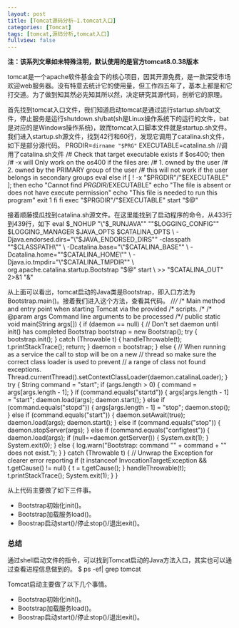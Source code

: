 ```yaml
---
layout: post
title: [Tomcat源码分析—1.tomcat入口]
categories: [Tomcat]
tags: [tomcat,源码分析,tomcat入口]
fullview: false
---
```

**注：该系列文章如未特殊注明，默认使用的是官方tomcat8.0.38版本**

tomcat是一个apache软件基金会下的核心项目，因其开源免费，是一款深受市场欢迎web服务器。没有特意去统计它的使用量，但工作四五年了，基本上都是和它打交道。为了做到知其然必先知其所以然，决定研究其源代码，剖析它的原理。

首先找到tomcat入口文件，我们知道启动tomcat是通过运行startup.sh/bat文件，停止服务是运行shutdown.sh/bat(sh是Linux操作系统下的运行的文件，bat是对应的是Windows操作系统)，故而tomcat入口脚本文件就是startup.sh文件。我们进入startup.sh源文件，找到42行和60行，发现它调用了catalina.sh文件，如下是部分源代码。
PRGDIR=`dirname "$PRG"` EXECUTABLE=catalina.sh //调用了catalina.sh文件 /# Check that target executable exists if $os400; then /# -x will Only work on the os400 if the files are: /# 1. owned by the user /# 2. owned by the PRIMARY group of the user /# this will not work if the user belongs in secondary groups eval else if [ ! -x "$PRGDIR"/"$EXECUTABLE" ]; then echo "Cannot find $PRGDIR/$EXECUTABLE" echo "The file is absent or does not have execute permission" echo "This file is needed to run this program" exit 1 fi fi exec "$PRGDIR"/"$EXECUTABLE" start "$@"

接着顺藤摸瓜找到catalina.sh源文件。在这里能找到了启动程序的命令，从433行到439行，如下
eval $_NOHUP "\"$_RUNJAVA\"" "\"$LOGGING_CONFIG\"" $LOGGING_MANAGER $JAVA_OPTS $CATALINA_OPTS \ -Djava.endorsed.dirs="\"$JAVA_ENDORSED_DIRS\"" -classpath "\"$CLASSPATH\"" \ -Dcatalina.base="\"$CATALINA_BASE\"" \ -Dcatalina.home="\"$CATALINA_HOME\"" \ -Djava.io.tmpdir="\"$CATALINA_TMPDIR\"" \ org.apache.catalina.startup.Bootstrap "$@" start \ >> "$CATALINA_OUT" 2>&1 "&"

从上面可以看出，tomcat启动的Java类是Bootstrap，即入口方法为Bootstrap.main()。接着我们进入这个方法，查看其代码。
//*/* /* Main method and entry point when starting Tomcat via the provided /* scripts. /* /* @param args Command line arguments to be processed /*/ public static void main(String args[]) { if (daemon == null) { // Don't set daemon until init() has completed Bootstrap bootstrap = new Bootstrap(); try { bootstrap.init(); } catch (Throwable t) { handleThrowable(t); t.printStackTrace(); return; } daemon = bootstrap; } else { // When running as a service the call to stop will be on a new // thread so make sure the correct class loader is used to prevent // a range of class not found exceptions. Thread.currentThread().setContextClassLoader(daemon.catalinaLoader); } try { String command = "start"; if (args.length > 0) { command = args[args.length - 1]; } if (command.equals("startd")) { args[args.length - 1] = "start"; daemon.load(args); daemon.start(); } else if (command.equals("stopd")) { args[args.length - 1] = "stop"; daemon.stop(); } else if (command.equals("start")) { daemon.setAwait(true); daemon.load(args); daemon.start(); } else if (command.equals("stop")) { daemon.stopServer(args); } else if (command.equals("configtest")) { daemon.load(args); if (null==daemon.getServer()) { System.exit(1); } System.exit(0); } else { log.warn("Bootstrap: command \"" + command + "\" does not exist."); } } catch (Throwable t) { // Unwrap the Exception for clearer error reporting if (t instanceof InvocationTargetException && t.getCause() != null) { t = t.getCause(); } handleThrowable(t); t.printStackTrace(); System.exit(1); } }

从上代码主要做了如下三件事。

* Bootstrap初始化init()。
* Bootstrap加载服务load()。
* Boostrap启动start()/停止stop()/退出exit()。

### 总结

通过shell启动文件的指令，可以找到Tomcat启动的Java方法入口，其实也可以通过查看进程信息做到的。
$ ps -ef| grep tomcat

Tomcat启动主要做了以下几个事情。

* Bootstrap初始化init()。
* Bootstrap加载服务load()。
* Boostrap启动start()/停止stop()/退出exit()。
